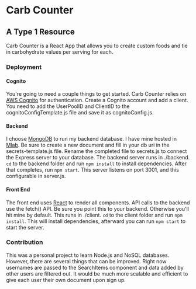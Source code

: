 # Carb Counter
## A Type 1 Resource
Carb Counter is a React App that allows you to create custom foods and tie in carbohydrate values per serving for each.

### Deployment
#### Cognito
You're going to need a couple things to get started. Carb Counter relies on [AWS Cognito](https://aws.amazon.com/cognito/) for authentication. Create a Cognito account and add a client. You need to add the UserPoolID and ClientID to the cognitoConfigTemplate.js file and save it as cognitoConfig.js.

#### Backend
I choose [MongoDB](https://www.mongodb.com/) to run my backend database. I have mine hosted in [Mlab](https://mlab.com). Be sure to create a new document and fill in your db uri in the secrets-template.js file. Rename the completed file to secrets.js to connect the Express server to your database. The backend server runs in ./backend. `cd` to the backend folder and run `npm install` to install dependencies. After that completes, run `npm start`. This server listens on port 3001, and this configurable in server.js.

#### Front End
The front end uses [React](https://www.reactjs.org) to render all components. API calls to the backend use the fetch() API. Be sure you point this to your backend. Otherwise you'll hit mine by default. This runs in ./client. `cd` to the client folder and run `npm install`. This will install dependencies, afterward you can run `npm start` to start the server.

### Contribution
This was a personal project to learn Node.js and NoSQL databases. However, there are several things that can be improved. Right now usernames are passed to the SearchItems component and data added by other users are filtered out. It would be much more scalable and efficient to give each user their own document upon sign up.